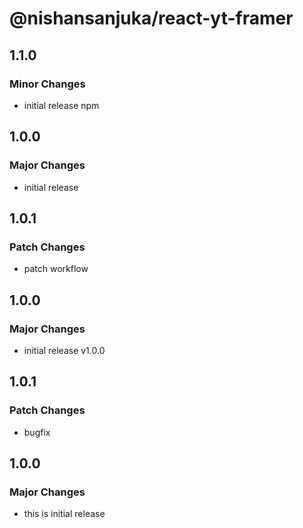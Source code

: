 # @nishansanjuka/react-yt-framer

## 1.1.0

### Minor Changes

- initial release npm

## 1.0.0

### Major Changes

- initial release

## 1.0.1

### Patch Changes

- patch workflow

## 1.0.0

### Major Changes

- initial release v1.0.0

## 1.0.1

### Patch Changes

- bugfix

## 1.0.0

### Major Changes

- this is initial release
